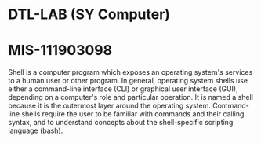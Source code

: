 # DTL-LAB (SY Computer)
# MIS-111903098
Shell is a computer program which exposes an operating system's services to a human user or other program. In general, operating system shells use either a command-line interface (CLI) or graphical user interface (GUI), depending on a computer's role and particular operation. It is named a shell because it is the outermost layer around the operating system.
Command-line shells require the user to be familiar with commands and their calling syntax, and to understand concepts about the shell-specific scripting language (bash).
